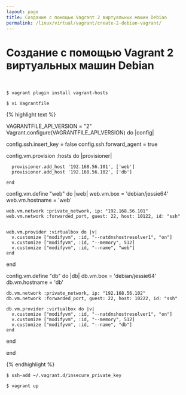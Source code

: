 ```yaml
---
layout: page
title: Создание с помощью Vagrant 2 виртуальных машин Debian
permalink: /linux/virtual/vagrant/create-2-debian-vagrant/
---
```



# Создание с помощью Vagrant 2 виртуальных машин Debian

<br/>

    $ vagrant plugin install vagrant-hosts

    $ vi Vagrantfile


{% highlight text %}

VAGRANTFILE_API_VERSION = "2"
Vagrant.configure(VAGRANTFILE_API_VERSION) do |config|

  config.ssh.insert_key = false
  config.ssh.forward_agent = true



  config.vm.provision :hosts do |provisioner|

      provisioner.add_host '192.168.56.101', ['web']
      provisioner.add_host '192.168.56.102', ['db']

    end

  config.vm.define "web" do |web|
    web.vm.box = 'debian/jessie64'
    web.vm.hostname = 'web'

    web.vm.network :private_network, ip: "192.168.56.101"
    web.vm.network :forwarded_port, guest: 22, host: 10122, id: "ssh"


    web.vm.provider :virtualbox do |v|
      v.customize ["modifyvm", :id, "--natdnshostresolver1", "on"]
      v.customize ["modifyvm", :id, "--memory", 512]
      v.customize ["modifyvm", :id, "--name", "web"]
    end
  end

  config.vm.define "db" do |db|
    db.vm.box = 'debian/jessie64'
    db.vm.hostname = 'db'

    db.vm.network :private_network, ip: "192.168.56.102"
    db.vm.network :forwarded_port, guest: 22, host: 10222, id: "ssh"

    db.vm.provider :virtualbox do |v|
      v.customize ["modifyvm", :id, "--natdnshostresolver1", "on"]
      v.customize ["modifyvm", :id, "--memory", 512]
      v.customize ["modifyvm", :id, "--name", "db"]
    end
  end

end


{% endhighlight %}


    $ ssh-add ~/.vagrant.d/insecure_private_key

    $ vagrant up
